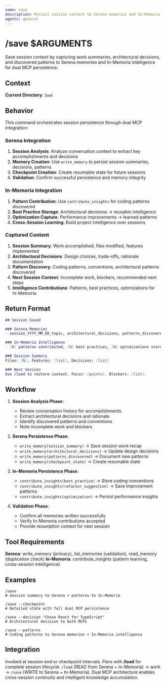 ```yaml
---
name: save
description: Persist session context to Serena memories and In-Memoria intelligence for cross-session continuity
agents: general
---
```


# /save $ARGUMENTS

Save session context by capturing work summaries, architectural decisions, and discovered patterns to Serena memories and In-Memoria intelligence for dual MCP persistence.

## Context

**Current Directory**: !`pwd`

## Behavior

This command orchestrates session persistence through dual MCP integration:

### Serena Integration
1. **Session Analysis**: Analyze conversation context to extract key accomplishments and decisions
2. **Memory Creation**: Use `write_memory` to persist session summaries, decisions, patterns
3. **Checkpoint Creation**: Create resumable state for future sessions
4. **Validation**: Confirm successful persistence and memory integrity

### In-Memoria Integration
1. **Pattern Contribution**: Use `contribute_insights` for coding patterns discovered
2. **Best Practice Storage**: Architectural decisions → reusable intelligence
3. **Optimization Capture**: Performance improvements → learned patterns
4. **Cross-Session Learning**: Build project intelligence over sessions

### Captured Content
1. **Session Summary**: Work accomplished, files modified, features implemented
2. **Architectural Decisions**: Design choices, trade-offs, rationale documentation
3. **Pattern Discovery**: Coding patterns, conventions, architectural patterns discovered
4. **Next Session Context**: Incomplete work, blockers, recommended next steps
5. **Intelligence Contributions**: Patterns, best practices, optimizations for In-Memoria
## Return Format

```markdown
## Session Saved

### Serena Memories
- session_YYYY_MM_DD_topic, architectural_decisions, patterns_discovered

### In-Memoria Intelligence
- [N] patterns contributed, [N] best practices, [N] optimizations stored

### Session Summary
Files: [N], Features: [list], Decisions: [list]

### Next Session
Use /load to restore context. Focus: [points]. Blockers: [list].
```
## Workflow
1. **Session Analysis Phase**:
   - Review conversation history for accomplishments
   - Extract architectural decisions and rationale
   - Identify discovered patterns and conventions
   - Note incomplete work and blockers

2. **Serena Persistence Phase**:
   - `write_memory(session_summary)` → Save session work recap
   - `write_memory(architectural_decisions)` → Update design decisions
   - `write_memory(patterns_discovered)` → Document new patterns
   - `write_memory(checkpoint_state)` → Create resumable state

3. **In-Memoria Persistence Phase**:
   - `contribute_insights(best_practice)` → Store coding conventions
   - `contribute_insights(refactor_suggestion)` → Save improvement patterns
   - `contribute_insights(optimization)` → Persist performance insights

4. **Validation Phase**:
   - Confirm all memories written successfully
   - Verify In-Memoria contributions accepted
   - Provide resumption context for next session

## Tool Requirements

**Serena**: write_memory (primary), list_memories (validation), read_memory (duplication check)
**In-Memoria**: contribute_insights (pattern learning, cross-session intelligence)

## Examples

```
/save
# Session summary to Serena + patterns to In-Memoria

/save --checkpoint
# Detailed state with full dual MCP persistence

/save --decision "Chose React for TypeScript"
# Architectural decision to both MCPs

/save --patterns
# Coding patterns to Serena memories + In-Memoria intelligence
```

## Integration

Invoked at session end or checkpoint intervals. Pairs with **/load** for complete session lifecycle: `/load` (READ from Serena + In-Memoria) → work → `/save` (WRITE to Serena + In-Memoria). Dual MCP architecture enables cross-session continuity and intelligent knowledge accumulation.
